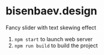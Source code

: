 # bisenbaev.design
Fancy slider with text skewing effect

1. `npm start` to launch web server
2. `npm run build` to build the project
